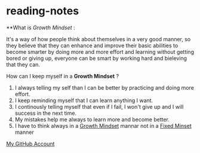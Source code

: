 # reading-notes


**What is *Growth Mindset* :

It's a way of how people think about themselves in a very good manner, so they believe that they can enhance and improve their basic abilities to become smarter by doing more and more effort and learning without getting bored or giving up, everyone can be smart by working hard and bieleving that they can.

How can I keep myself in a **Growth Mindset** ?
 
 1. I always telling my self than I can be better by practicing and doing more effort. 
 2. I keep reminding myself that I can learn anything I want.
 3. I continously telling myself that even if I fail, I won't give up and I will success in the next time.
 4. My mistakes help me always to learn more and become better.
 5. I have to think always in a [Growth Mindset](https://www.atlassian.com/blog/inside-atlassian/growth-mindset) mannar not in a [Fixed Minset](https://tophat.com/glossary/f/fixed-mindset/) manner


[My GitHub Account](https://github.com/rawanazazi12)
